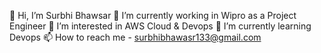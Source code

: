 
👋 Hi, I’m Surbhi Bhawsar
🔭 I’m currently working in Wipro as a Project Engineer
👀 I’m interested in AWS Cloud & Devops
🌱 I’m currently learning Devops
📫 How to reach me - surbhibhawasr133@gmail.com


